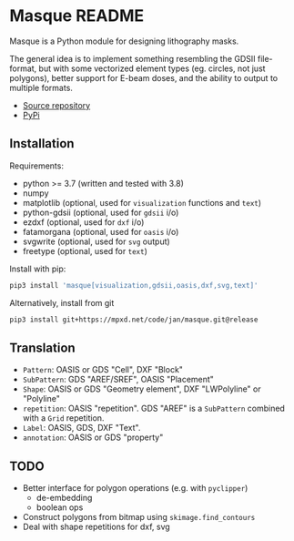 # Masque README

Masque is a Python module for designing lithography masks.

The general idea is to implement something resembling the GDSII file-format, but
with some vectorized element types (eg. circles, not just polygons), better support for
E-beam doses, and the ability to output to multiple formats.

- [Source repository](https://mpxd.net/code/jan/masque)
- [PyPi](https://pypi.org/project/masque)


## Installation

Requirements:
* python >= 3.7 (written and tested with 3.8)
* numpy
* matplotlib (optional, used for `visualization` functions and `text`)
* python-gdsii (optional, used for `gdsii` i/o)
* ezdxf (optional, used for `dxf` i/o)
* fatamorgana (optional, used for `oasis` i/o)
* svgwrite (optional, used for `svg` output)
* freetype (optional, used for `text`)


Install with pip:
```bash
pip3 install 'masque[visualization,gdsii,oasis,dxf,svg,text]'
```

Alternatively, install from git
```bash
pip3 install git+https://mpxd.net/code/jan/masque.git@release
```

## Translation
- `Pattern`: OASIS or GDS "Cell", DXF "Block"
- `SubPattern`: GDS "AREF/SREF", OASIS "Placement"
- `Shape`: OASIS or GDS "Geometry element", DXF "LWPolyline" or "Polyline"
- `repetition`: OASIS "repetition". GDS "AREF" is a `SubPattern` combined with a `Grid` repetition.
- `Label`: OASIS, GDS, DXF "Text".
- `annotation`: OASIS or GDS "property"


## TODO

* Better interface for polygon operations (e.g. with `pyclipper`)
    - de-embedding
    - boolean ops
* Construct polygons from bitmap using `skimage.find_contours`
* Deal with shape repetitions for dxf, svg
